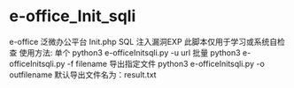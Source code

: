 # e-office_Init_sqli
e-office 泛微办公平台 Init.php SQL 注入漏洞EXP
    此脚本仅用于学习或系统自检查
    使用方法:
        单个 python3 e-officeInitsqli.py -u url
        批量 python3 e-officeInitsqli.py -f filename
        导出指定文件 python3 e-officeInitsqli.py -o outfilename 
        默认导出文件名为：result.txt
